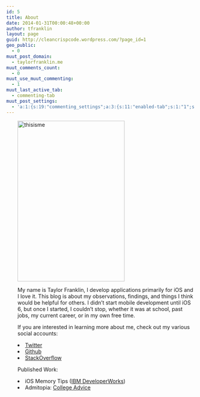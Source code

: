 ```yaml
---
id: 5
title: About
date: 2014-01-31T00:00:48+00:00
author: tfranklin
layout: page
guid: http://cleancrispcode.wordpress.com/?page_id=1
geo_public:
  - 0
muut_post_domain:
  - taylorfranklin.me
muut_comments_count:
  - 0
muut_use_muut_commenting:
  - 1
muut_last_active_tab:
  - commenting-tab
muut_post_settings:
  - 'a:1:{s:19:"commenting_settings";a:3:{s:11:"enabled-tab";s:1:"1";s:4:"type";s:4:"flat";s:15:"disable_uploads";s:1:"0";}}'
---
```

<p style="padding-left: 30px;">
  <a href="http://taylorfranklin.me/wp-content/uploads/2014/01/IMG_9266.jpg"><img class="alignright wp-image-115 " src="http://taylorfranklin.me/wp-content/uploads/2014/01/IMG_9266-682x1024.jpg" alt="thisisme" width="285" height="428" srcset="http://taylorfranklin.me/wp-content/uploads/2014/01/IMG_9266-200x300.jpg 200w, http://taylorfranklin.me/wp-content/uploads/2014/01/IMG_9266-682x1024.jpg 682w, http://taylorfranklin.me/wp-content/uploads/2014/01/IMG_9266-300x450.jpg 300w, http://taylorfranklin.me/wp-content/uploads/2014/01/IMG_9266-1200x1800.jpg 1200w" sizes="(max-width: 285px) 100vw, 285px" /></a>
</p>

<p style="padding-left: 30px;">
  My name is Taylor Franklin, I develop applications primarily for iOS and I love it. This blog is about my observations, findings, and things I think would be helpful for others. I didn&#8217;t start mobile development until iOS 6, but once I started, I couldn&#8217;t stop, whether it was at school, past jobs, my current career, or in my own free time.
</p>

<p style="padding-left: 30px;">
  If you are interested in learning more about me, check out my various social accounts:
</p>

<li style="padding-left: 30px;">
  <a href="https://twitter.com/tfrank64" target="_blank">Twitter</a>
</li>
<li style="padding-left: 30px;">
  <a href="https://github.com/tfrank64/" target="_blank">Github</a>
</li>
<li style="padding-left: 30px;">
  <a href="http://stackoverflow.com/users/2280737/tfrank377" target="_blank">StackOverflow</a>
</li>

<p style="padding-left: 30px;">
  Published Work:
</p>

<li style="padding-left: 30px;">
  iOS Memory Tips (<a href="http://www.ibm.com/developerworks/library/mo-ios-memory/" target="_blank">IBM DeveloperWorks</a>)
</li>
<li style="padding-left: 30px;">
  Admitopia: <a href="http://admitopia.com/youll-thank-yourself-later/" target="_blank">College Advice</a>
</li>

<!-- AdSense Now! Lite: WP is not in the loop.  -->